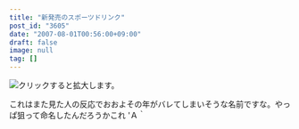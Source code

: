 ```yaml
---
title: "新発売のスポーツドリンク"
post_id: "3605"
date: "2007-08-01T00:56:00+09:00"
draft: false
image: null
tag: []
---
```



![クリックすると拡大します。](/image/mixi/2007/515907884_32_s.jpg)

これはまた見た人の反応でおおよその年がバレてしまいそうな名前ですな。やっぱ狙って命名したんだろうかこれ 'Ａ｀
